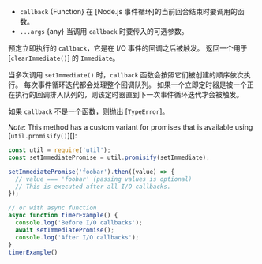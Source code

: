 <!-- YAML
added: v0.9.1
-->

* `callback` {Function} 在 [Node.js 事件循环]的当前回合结束时要调用的函数。
* `...args` {any} 当调用 `callback` 时要传入的可选参数。

预定立即执行的 `callback`，它是在 I/O 事件的回调之后被触发。
返回一个用于 [`clearImmediate()`] 的 `Immediate`。

当多次调用 `setImmediate()` 时，`callback` 函数会按照它们被创建的顺序依次执行。
每次事件循环迭代都会处理整个回调队列。
如果一个立即定时器是被一个正在执行的回调排入队列的，则该定时器直到下一次事件循环迭代才会被触发。

如果 `callback` 不是一个函数，则抛出 [`TypeError`]。

*Note*: This method has a custom variant for promises that is available using
[`util.promisify()`][]:

```js
const util = require('util');
const setImmediatePromise = util.promisify(setImmediate);

setImmediatePromise('foobar').then((value) => {
  // value === 'foobar' (passing values is optional)
  // This is executed after all I/O callbacks.
});

// or with async function
async function timerExample() {
  console.log('Before I/O callbacks');
  await setImmediatePromise();
  console.log('After I/O callbacks');
}
timerExample()
```

